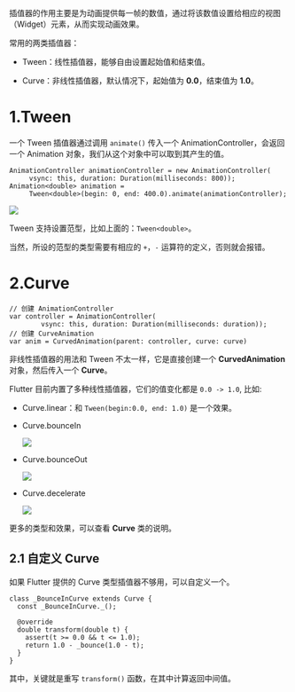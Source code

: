 插值器的作用主要是为动画提供每一帧的数值，通过将该数值设置给相应的视图（Widget）元素，从而实现动画效果。  

常用的两类插值器：  

- Tween：线性插值器，能够自由设置起始值和结束值。  

- Curve：非线性插值器，默认情况下，起始值为 **0.0**，结束值为 **1.0**。  

# 1.Tween

一个 Tween 插值器通过调用 `animate()` 传入一个 AnimationController，会返回一个 Animation 对象，我们从这个对象中可以取到其产生的值。

```
AnimationController animationController = new AnimationController(
     vsync: this, duration: Duration(milliseconds: 800));
Animation<double> animation =
     Tween<double>(begin: 0, end: 400.0).animate(animationController);
```

![](https://raw.githubusercontent.com/chenBingX/img/master/Flutter/AnimDemo2.gif)  


Tween 支持设置范型，比如上面的：`Tween<double>`。  

当然，所设的范型的类型需要有相应的 `+`，`-` 运算符的定义，否则就会报错。  

# 2.Curve

```
// 创建 AnimationController
var controller = AnimationController(
        vsync: this, duration: Duration(milliseconds: duration));
// 创建 CurveAnimation
var anim = CurvedAnimation(parent: controller, curve: curve)
```

非线性插值器的用法和 Tween 不太一样，它是直接创建一个 **CurvedAnimation** 对象，然后传入一个 **Curve**。  

Flutter 目前内置了多种线性插值器，它们的值变化都是 `0.0 -> 1.0`, 比如: 
 
- Curve.linear：和 `Tween(begin:0.0, end: 1.0)` 是一个效果。  

- Curve.bounceIn  
    
    ![](https://raw.githubusercontent.com/chenBingX/img/master/Flutter/AnimDemobounceIn.gif)  
    
- Curve.bounceOut  
    
    ![](https://raw.githubusercontent.com/chenBingX/img/master/Flutter/AnimDemobounceOut.gif)


- Curve.decelerate  
    
    ![](https://raw.githubusercontent.com/chenBingX/img/master/Flutter/AnimationDemoDecelerate.gif)  
    
更多的类型和效果，可以查看 **Curve** 类的说明。  

## 2.1 自定义 Curve 

如果 Flutter 提供的 Curve 类型插值器不够用，可以自定义一个。  

```
class _BounceInCurve extends Curve {
  const _BounceInCurve._();

  @override
  double transform(double t) {
    assert(t >= 0.0 && t <= 1.0);
    return 1.0 - _bounce(1.0 - t);
  }
}
```

其中，关键就是重写 `transform()` 函数，在其中计算返回中间值。